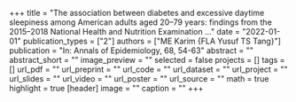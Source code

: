 +++
title = "The association between diabetes and excessive daytime sleepiness among American adults aged 20–79 years: findings from the 2015–2018 National Health and Nutrition Examination …"
date = "2022-01-01"
publication_types = ["2"]
authors = ["ME Karim {FLA Yusuf TS Tang}"]
publication = "In: Annals of Epidemiology, 68, 54-63"
abstract = ""
abstract_short = ""
image_preview = ""
selected = false
projects = []
tags = []
url_pdf = ""
url_preprint = ""
url_code = ""
url_dataset = ""
url_project = ""
url_slides = ""
url_video = ""
url_poster = ""
url_source = ""
math = true
highlight = true
[header]
image = ""
caption = ""
+++
